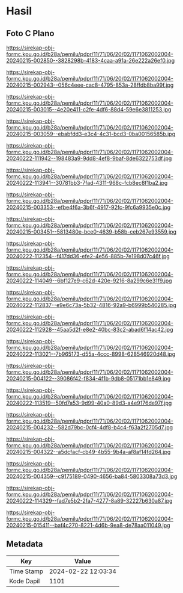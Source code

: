 # Hasil

## Foto C Plano

https://sirekap-obj-formc.kpu.go.id/b28a/pemilu/pdpr/11/71/06/20/02/1171062002004-20240215-002850--3828298b-4183-4caa-a91a-26e222a26ef0.jpg

https://sirekap-obj-formc.kpu.go.id/b28a/pemilu/pdpr/11/71/06/20/02/1171062002004-20240215-002943--056c4eee-cac8-4795-853a-28ffdb8ba99f.jpg

https://sirekap-obj-formc.kpu.go.id/b28a/pemilu/pdpr/11/71/06/20/02/1171062002004-20240215-003015--4e20e411-c2fe-4df6-88d4-59e6e3811253.jpg

https://sirekap-obj-formc.kpu.go.id/b28a/pemilu/pdpr/11/71/06/20/02/1171062002004-20240215-003059--ebabfdd3-e3c4-4c31-bcd3-0ba00156585b.jpg

https://sirekap-obj-formc.kpu.go.id/b28a/pemilu/pdpr/11/71/06/20/02/1171062002004-20240222-111942--198483a9-9dd8-4ef8-9baf-8de6322753df.jpg

https://sirekap-obj-formc.kpu.go.id/b28a/pemilu/pdpr/11/71/06/20/02/1171062002004-20240222-113941--30781bb3-7fad-4311-968c-fcb8ec8f1ba2.jpg

https://sirekap-obj-formc.kpu.go.id/b28a/pemilu/pdpr/11/71/06/20/02/1171062002004-20240215-003353--efbe4f6a-3b6f-4917-92fc-9fc6a9935e0c.jpg

https://sirekap-obj-formc.kpu.go.id/b28a/pemilu/pdpr/11/71/06/20/02/1171062002004-20240215-003451--5813480e-bce0-4639-b58b-ceb267e93559.jpg

https://sirekap-obj-formc.kpu.go.id/b28a/pemilu/pdpr/11/71/06/20/02/1171062002004-20240222-112354--f417dd36-efe2-4e56-885b-7e198d07c46f.jpg

https://sirekap-obj-formc.kpu.go.id/b28a/pemilu/pdpr/11/71/06/20/02/1171062002004-20240222-114049--6bf127e9-c62d-420e-9216-8a299c6e31f9.jpg

https://sirekap-obj-formc.kpu.go.id/b28a/pemilu/pdpr/11/71/06/20/02/1171062002004-20240222-112837--e9e6c73a-5b32-4816-92a9-b6999b540285.jpg

https://sirekap-obj-formc.kpu.go.id/b28a/pemilu/pdpr/11/71/06/20/02/1171062002004-20240222-112928--45aa5d2f-e8e2-40bc-83c2-abad6f14ac42.jpg

https://sirekap-obj-formc.kpu.go.id/b28a/pemilu/pdpr/11/71/06/20/02/1171062002004-20240222-113021--7b965173-d55a-4ccc-8998-628546920d48.jpg

https://sirekap-obj-formc.kpu.go.id/b28a/pemilu/pdpr/11/71/06/20/02/1171062002004-20240215-004122--39086f42-f834-4f1b-9db8-05171bb1e849.jpg

https://sirekap-obj-formc.kpu.go.id/b28a/pemilu/pdpr/11/71/06/20/02/1171062002004-20240222-113519--50fd7a53-9d99-40a0-89d3-a4e9176de97f.jpg

https://sirekap-obj-formc.kpu.go.id/b28a/pemilu/pdpr/11/71/06/20/02/1171062002004-20240215-004232--582d79bc-0cf4-4df8-b4c4-f63a2f2705d7.jpg

https://sirekap-obj-formc.kpu.go.id/b28a/pemilu/pdpr/11/71/06/20/02/1171062002004-20240215-004322--a5dcfacf-cb49-4b55-9b4a-af8af14fd264.jpg

https://sirekap-obj-formc.kpu.go.id/b28a/pemilu/pdpr/11/71/06/20/02/1171062002004-20240215-004359--c9175189-0490-4656-ba84-5803308a73d3.jpg

https://sirekap-obj-formc.kpu.go.id/b28a/pemilu/pdpr/11/71/06/20/02/1171062002004-20240222-114329--fad7e5b2-2fa7-4277-8a89-32227b630a87.jpg

https://sirekap-obj-formc.kpu.go.id/b28a/pemilu/pdpr/11/71/06/20/02/1171062002004-20240215-015411--baf4c270-8221-4d6b-9ea8-de78aa011049.jpg


## Metadata

| Key        | Value               |
| ---------- | ------------------- |
| Time Stamp | 2024-02-22 12:03:34 |
| Kode Dapil | 1101                |



